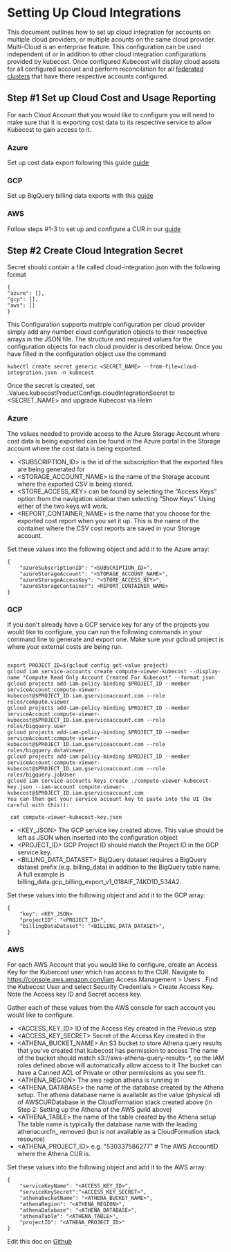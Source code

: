 Setting Up Cloud Integrations
=============================

This document outlines how to set up cloud integration for accounts on multiple cloud providers, or multiple acounts on the same cloud provider. Multi-Cloud is an enterprise feature. This configuration can be used independent of or in addition to other cloud integration configurations provided by kubecost. Once configured Kubecost will display cloud assets for all configured account and perform reconcilation for all [federated clusters](https://github.com/kubecost/docs/blob/main/long-term-storage.md) that have there respective accounts configured.

## Step #1 Set up Cloud Cost and Usage Reporting

For each Cloud Account that you would like to configure you will need to make sure that it is exporting cost data to its respective service to allow Kubecost to gain access to it.

### Azure
Set up cost data export following this guide [guide](https://docs.microsoft.com/en-us/azure/cost-management-billing/costs/tutorial-export-acm-data?tabs=azure-portal)

### GCP
Set up BigQuery billing data exports with this [guide](https://cloud.google.com/billing/docs/how-to/export-data-bigquery)

### AWS

Follow steps #1-3 to set up and configure a CUR in our [guide](https://github.com/kubecost/docs/blob/main/aws-cloud-integrations.md)


## Step #2 Create Cloud Integration Secret

Secret should contain a file called cloud-integration.json with the following format

```
{
"azure": [],
"gcp": [],
"aws": []
}
```
This Configuration supports multiple configuration per cloud provider simply add any number cloud configuration objects to their respective arrays in the JSON file. The structure and required values for the configuration objects for each cloud provider is described below. Once you have filled in the configuration object use the command
```
kubectl create secret generic <SECRET_NAME> --from-file=cloud-integration.json -n kubecost

```

Once the secret is created, set .Values.kubecostProductConfigs.cloudIntegrationSecret to <SECRET_NAME> and upgrade Kubecost via Helm

### Azure
The values needed to provide access to the Azure Storage Account where cost data is being exported can be found in the Azure portal in the Storage account where the cost data is being exported.
- <SUBSCRIPTION_ID> is the id of the subscription that the exported files are being generated for
- <STORAGE_ACCOUNT_NAME> is the name of the Storage account where the exported CSV is being stored.
- <STORE_ACCESS_KEY> can be found by selecting the “Access Keys” option from the navigation sidebar then selecting “Show Keys”. Using either of the two keys will work.
- <REPORT_CONTAINER_NAME> is the name that you choose for the exported cost report when you set it up. This is the name of the container where the CSV cost reports are saved in your Storage account.

Set these values into the following object and add it to the Azure array:
```
{
	"azureSubscriptionID": "<SUBSCRIPTION_ID>",
	"azureStorageAccount": "<STORAGE_ACCOUNT_NAME>",
	"azureStorageAccessKey": "<STORE_ACCESS_KEY>",
	"azureStorageContainer": <REPORT_CONTAINER_NAME>
}
```

### GCP

If you don't already have a GCP service key for any of the projects you would like to configure, you can run the following commands in your command line to generate and export one. Make sure your gcloud project is where your external costs are being run.
```

export PROJECT_ID=$(gcloud config get-value project)
gcloud iam service-accounts create compute-viewer-kubecost --display-name "Compute Read Only Account Created For Kubecost" --format json
gcloud projects add-iam-policy-binding $PROJECT_ID --member serviceAccount:compute-viewer-kubecost@$PROJECT_ID.iam.gserviceaccount.com --role roles/compute.viewer
gcloud projects add-iam-policy-binding $PROJECT_ID --member serviceAccount:compute-viewer-kubecost@$PROJECT_ID.iam.gserviceaccount.com --role roles/bigquery.user
gcloud projects add-iam-policy-binding $PROJECT_ID --member serviceAccount:compute-viewer-kubecost@$PROJECT_ID.iam.gserviceaccount.com --role roles/bigquery.dataViewer
gcloud projects add-iam-policy-binding $PROJECT_ID --member serviceAccount:compute-viewer-kubecost@$PROJECT_ID.iam.gserviceaccount.com --role roles/bigquery.jobUser
gcloud iam service-accounts keys create ./compute-viewer-kubecost-key.json --iam-account compute-viewer-kubecost@$PROJECT_ID.iam.gserviceaccount.com 
You can then get your service account key to paste into the UI (be careful with this!):

```
```
 cat compute-viewer-kubecost-key.json 

```

- <KEY_JSON> The GCP service key created above. This value should be left as JSON when inserted into the configuration object
- <PROJECT_ID> GCP Project ID should match the Project ID in the GCP service key.
- <BILLING_DATA_DATASET> BigQuery dataset requires a BigQuery dataset prefix (e.g. billing_data) in addition to the BigQuery table name. A full example is billing_data.gcp_billing_export_v1_018AIF_74KD1D_534A2.


Set these values into the following object and add it to the GCP array:
```
{
	"key": <KEY_JSON>
	"projectID": "<PROJECT_ID>",
	"billingDataDataset": "<BILLING_DATA_DATASET>",
}
```

### AWS
For each AWS Account that you would like to configure, create an Access Key for the Kubercost user which has access to the CUR. Navigate to https://console.aws.amazon.com/iam Access Management > Users . Find the Kubecost User and select Security Credentials > Create Access Key. Note the Access key ID and Secret access key.

Gather each of these values from the AWS console for each account you would like to configure.

- <ACCESS_KEY_ID> ID of the Access Key created in the Previous step
- <ACCESS_KEY_SECRET> Secret of the Access Key created in the
- <ATHENA_BUCKET_NAME> An S3 bucket to store Athena query results that you’ve created that kubecost has permission to access
The name of the bucket should match s3://aws-athena-query-results-*, so the IAM roles defined above will automatically allow access to it
The bucket can have a Canned ACL of Private or other permissions as you see fit.
- <ATHENA_REGION> The aws region athena is running in
- <ATHENA_DATABASE> the name of the database created by the Athena setup. The athena database name is available as the value (physical id) of AWSCURDatabase in the CloudFormation stack created above (in Step 2: Setting up the Athena of the AWS guild above)
- <ATHENA_TABLE> the name of the table created by the Athena setup
The table name is typically the database name with the leading athenacurcfn_ removed (but is not available as a CloudFormation stack resource)
- <ATHENA_PROJECT_ID> e.g. "530337586277" # The AWS AccountID where the Athena CUR is.

Set these values into the following object and add it to the AWS array:

```
{
	"serviceKeyName": "<ACCESS_KEY_ID>",
    "serviceKeySecret":"<ACCESS_KEY_SECRET>",
    "athenaBucketName": "<ATHENA_BUCKET_NAME>",
    "athenaRegion": "<ATHENA_REGION>",
    "athenaDatabase": "<ATHENA_DATABASE>",
    "athenaTable": "<ATHENA_TABLE>",
    "projectID": "<ATHENA_PROJECT_ID>"
}
```

Edit this doc on [Github](https://github.com/kubecost/docs/blob/main/multi-cloud.md)

<!--- {"article":"4407595968919","section":"4402815636375","permissiongroup":"1500001277122"} --->